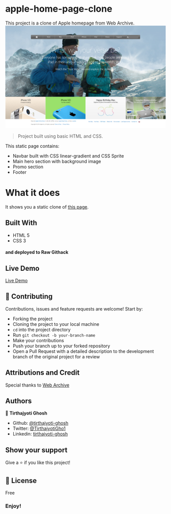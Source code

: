 # apple-home-page-clone
This project is a clone of Apple homepage from Web Archive.
![demo image](demo-img.png)
> Project built using basic HTML and CSS.

This static page contains:
- Navbar built with CSS linear-gradient and CSS Sprite
- Main hero section with background image
- Promo section 
- Footer

# What it does
It shows you a static clone of [this page](https://web.archive.org/web/20140301004610/http://www.apple.com/).

## Built With
- HTML 5
- CSS 3
#### and deployed to Raw Githack

## Live Demo
[Live Demo](https://rawcdn.githack.com/tirthajyoti-ghosh/apple-home-page-clone/9cd743276202ccfe3ff23313527afcc719b7684b/index.html)

## 🤝 Contributing

Contributions, issues and feature requests are welcome! Start by:
* Forking the project
* Cloning the project to your local machine
* `cd` into the project directory
* Run `git checkout -b your-branch-name`
* Make your contributions
* Push your branch up to your forked repository
* Open a Pull Request with a detailed description to the development branch of the original project for a review

## Attributions and Credit
Special thanks to [Web Archive](https://web.archive.org/)

## Authors

👤 **Tirthajyoti Ghosh**

- Github: [@tirthajyoti-ghosh](https://github.com/tirthajyoti-ghosh)
- Twitter: [@TirthajyotiGho1](https://twitter.com/TirthajyotiGho1)
- Linkedin: [tirthajyoti-ghosh](https://www.linkedin.com/in/tirthajyoti-ghosh-370544199/)

## Show your support

Give a ⭐️ if you like this project!

## 📝 License

Free

### Enjoy!
